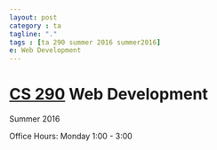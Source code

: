```yaml
---
layout: post
category : ta
tagline: "."
tags : [ta 290 summer 2016 summer2016]
e: Web Development
---
```


# [CS 290](http://classes.engr.oregonstate.edu/eecs/summer2016/cs290-400/) Web Development

Summer 2016

Office Hours: 
Monday  1:00 - 3:00


